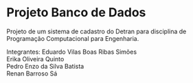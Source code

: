 # Projeto Banco de Dados
 Projeto de um sistema de cadastro do Detran para disciplina de Programação Computacional para Engenharia.
 
 Integrantes:
 Eduardo Vilas Boas Ribas Simões <br/>
 Erika Oliveira Quinto <br/>
 Pedro Enzo da Silva Batista <br/>
 Renan Barroso Sá 
